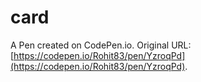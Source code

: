 # card

A Pen created on CodePen.io. Original URL: [https://codepen.io/Rohit83/pen/YzroqPd](https://codepen.io/Rohit83/pen/YzroqPd).


